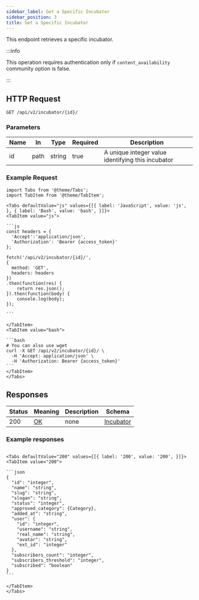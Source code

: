 ```yaml
---
sidebar_label: Get a Specific Incubator
sidebar_position: 3
title: Get a Specific Incubator
---
```


This endpoint retrieves a specific incubator.

:::info

This operation requires authentication only if `content_availability` community option is false.

:::


## HTTP Request

`GET /api/v2/incubator/{id}/`

### Parameters

|Name|In|Type|Required|Description|
|---|---|---|---|---|
|id|path|string|true|A unique integer value identifying this incubator|

### Example Request

````mdx-code-block
import Tabs from '@theme/Tabs';
import TabItem from '@theme/TabItem';

<Tabs defaultValue="js" values={[{ label: 'JavaScript', value: 'js', }, { label: 'Bash', value: 'bash', }]}>
<TabItem value="js">

```js
const headers = {
  'Accept':'application/json',
  'Authorization': 'Bearer {access_token}'
};

fetch('/api/v2/incubator/{id}/',
{
  method: 'GET',
  headers: headers
})
.then(function(res) {
    return res.json();
}).then(function(body) {
    console.log(body);
});

```

</TabItem>
<TabItem value="bash">

```bash
# You can also use wget
curl -X GET /api/v2/incubator/{id}/ \
  -H 'Accept: application/json' \
  -H 'Authorization: Bearer {access_token}'
```
</TabItem>
</Tabs>
````

## Responses
|Status|Meaning|Description|Schema|
|---|---|---|---|
|200|[OK](https://tools.ietf.org/html/rfc7231#section-6.3.1)|none|[Incubator](/docs/apireference/v2/schemas/incubator)|

### Example responses


````mdx-code-block

<Tabs defaultValue="200" values={[{ label: '200', value: '200', }]}>
<TabItem value="200">

```json
{
  "id": "integer",
  "name": "string",
  "slug": "string",
  "slogan": "string",
  "status": "integer",
  "approved_category": {Category},
  "added_at": "string",
  "user": {
    "id": "integer",
    "username": "string",
    "real_name": "string",
    "avatar": "string",
    "ext_id": "integer"
  },
  "subscribers_count": "integer",
  "subscribers_threshold": "integer",
  "subscribed": "boolean"
}
```

</TabItem>
</Tabs>
````




